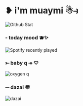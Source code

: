 # ❥ i'm muaymi ☃︎⥽
![Github Stat](https://github-profile-summary-cards.vercel.app/api/cards/profile-details?username=wtyaumm&theme=dracula)
### - today mood 🫐✨
![Spotify recently played](https://spotify-recently-played-readme.vercel.app/api?user=313sr6lkk6kxw45ug6wnefn4hsd4&width=600&count=4)
### ⤜ baby q ↠ ♡
![oxygen q](./image/oxygenQ.GIF)
### ⏤ dazai 〠
![dazai](https://user-images.githubusercontent.com/92114533/166879601-1a9c4122-4a4b-45dd-bb31-29e35d62b440.gif)
